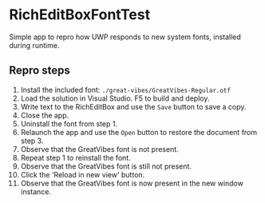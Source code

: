 # RichEditBoxFontTest
Simple app to repro how UWP responds to new system fonts, installed during runtime.

## Repro steps

1. Install the included font: `./great-vibes/GreatVibes-Regular.otf`
1. Load the solution in Visual Studio. F5 to build and deploy.
1. Write text to the RichEditBox and use the `Save` button to save a copy.
1. Close the app.
1. Uninstall the font from step 1.
1. Relaunch the app and use the `Open` button to restore the document from step 3.
1. Observe that the GreatVibes font is not present.
1. Repeat step 1 to reinstall the font.
1. Observe that the GreatVibes font is still not present.
1. Click the 'Reload in new view' button.
1. Observe that the GreatVibes font is now present in the new window instance.
